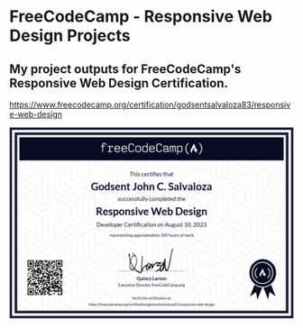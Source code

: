 
# FreeCodeCamp - Responsive Web Design Projects

## My project outputs for FreeCodeCamp's Responsive Web Design Certification.

https://www.freecodecamp.org/certification/godsentsalvaloza83/responsive-web-design


![Certificate](https://raw.githubusercontent.com/godsentsalvaloza/FreeCodeCamp-Responsive-Web-Design-Projects/main/Certificate.png)
